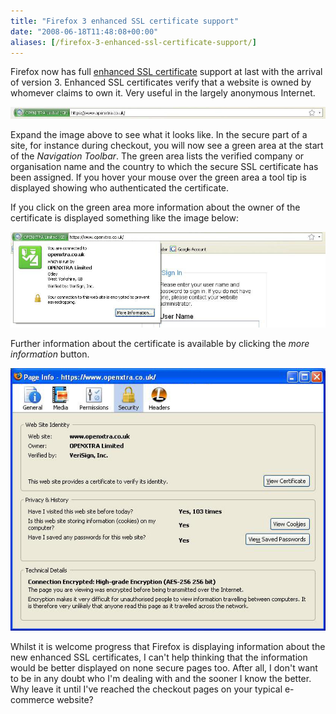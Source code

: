 ```yaml
---
title: "Firefox 3 enhanced SSL certificate support"
date: "2008-06-18T11:48:08+00:00"
aliases: [/firefox-3-enhanced-ssl-certificate-support/]
---
```


Firefox now has full [enhanced SSL certificate](https://en.wikipedia.org/wiki/Extended_Validation_Certificate) support at last with the arrival of version 3. Enhanced SSL certificates verify that a website is owned by whomever claims to own it. Very useful in the largely anonymous Internet.

![Firefox SSL Certificate Information](firefox-ssl-cert-view.jpg)

Expand the image above to see what it looks like. In the secure part of a site, for instance during checkout, you will now see a green area at the start of the *Navigation Toolbar*. The green area lists the verified company or organisation name and the country to which the secure SSL certificate has been assigned. If you hover your mouse over the green area a tool tip is displayed showing who authenticated the certificate.

If you click on the green area more information about the owner of the certificate is displayed something like the image below:

![Firefox SSL Certification Tooltip](firefox-ssl-cert-tooltip.jpg)

Further information about the certificate is available by clicking the *more information* button.

![Firefox SSL Certificate more information](firefox-ssl-cert-more-information.jpg)

Whilst it is welcome progress that Firefox is displaying information about the new enhanced SSL certificates, I can't help thinking that the information would be better displayed on none secure pages too. After all, I don't want to be in any doubt who I'm dealing with and the sooner I know the better. Why leave it until I've reached the checkout pages on your typical e-commerce website?
